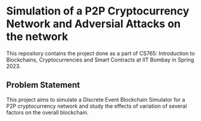 # Simulation of a P2P Cryptocurrency Network and Adversial Attacks on the network

This repository contains the project done as a part of CS765: Introduction to Blockchains, Cryptocurrencies and Smart Contracts at IIT Bombay in Spring 2023. 

## Problem Statement 

This project aims to simulate a Discrete Event Blockchain Simulator for a P2P cryptocurrency network and study the effects of variation of several factors on the overall blockchain.
